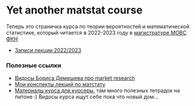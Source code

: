 # Yet another matstat course

Теперь это страничка курса по теории вероятностей и математической статистике, который читается в 2022-2023 году в [магистратуре МОВС ФКН](https://www.hse.ru/ma/mlds/)

- [Записи лекции 2022/2023](https://www.youtube.com/playlist?list=PLNKXA-74YGLjDOtDSZEFoy1yP-3AfiHUC)


### Полезные ссылки

- [Видосы Бориса Демешева про market research](https://www.youtube.com/channel/UC8PQpPltnaMvlr6g1wkkTqw/videos)
- [Мои конспекты лекций по матстату](https://github.com/FUlyankin/matstat_lec)
- [Материалы курса для курсеры,](https://github.com/FUlyankin/matstat_coursera) там много полезных тетрадок на питоне :) Видосы курса ищут себе пока что новый дом... 




